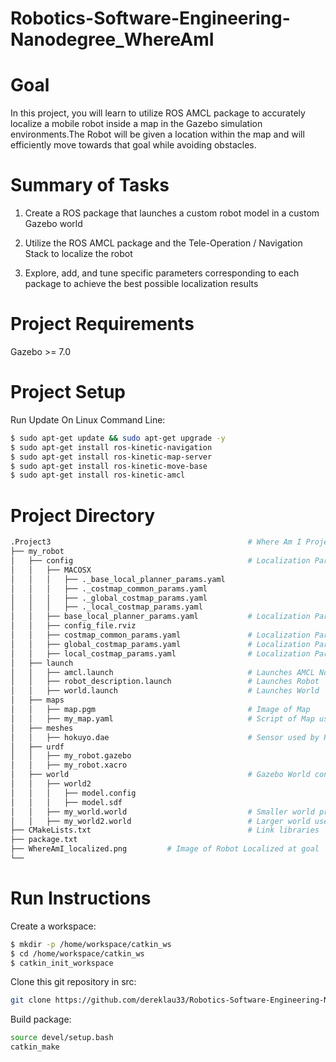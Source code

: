 # Robotics-Software-Engineering-Nanodegree_WhereAmI

# Goal
In this project, you will learn to utilize ROS AMCL package to accurately localize a mobile robot inside a map in the Gazebo simulation environments.The Robot will be given a location within the map and will efficiently move towards that goal while avoiding obstacles.  

# Summary of Tasks
1. Create a ROS package that launches a custom robot model in a custom Gazebo world  

2. Utilize the ROS AMCL package and the Tele-Operation / Navigation Stack to localize the robot  

3. Explore, add, and tune specific parameters corresponding to each package to achieve the best possible localization results  

# Project Requirements
Gazebo >= 7.0  

# Project Setup
Run Update On Linux Command Line:   
```bash
$ sudo apt-get update && sudo apt-get upgrade -y  
$ sudo apt-get install ros-kinetic-navigation  
$ sudo apt-get install ros-kinetic-map-server  
$ sudo apt-get install ros-kinetic-move-base  
$ sudo apt-get install ros-kinetic-amcl  
```  


# Project Directory
 ```bash
 .Project3                                            # Where Am I Project  
 ├── my_robot                                          
 │   ├── config                                       # Localization Parameters
 │   │   ├── MACOSX
 │   │   │   ├── ._base_local_planner_params.yaml
 │   │   │   ├── ._costmap_common_params.yaml
 │   │   │   ├── ._global_costmap_params.yaml
 │   │   │   ├── ._local_costmap_params.yaml
 │   │   ├── base_local_planner_params.yaml           # Localization Params for Local Planner
 │   │   ├── config_file.rviz                         
 │   │   ├── costmap_common_params.yaml               # Localization Params for Common Cost Map
 │   │   ├── global_costmap_params.yaml               # Localization Params for Global Cost Map
 │   │   ├── local_costmap_params.yaml                # Localization Params for Local Cost Map
 │   ├── launch      
 │   │   ├── amcl.launch                              # Launches AMCL Node
 │   │   ├── robot_description.launch                 # Launches Robot 
 │   │   ├── world.launch                             # Launches World
 │   ├── maps  
 │   │   ├── map.pgm                                  # Image of Map
 │   │   ├── my_map.yaml                              # Script of Map used by Robot
 │   ├── meshes 
 │   │   ├── hokuyo.dae                               # Sensor used by Robot
 │   ├── urdf   
 │   │   ├── my_robot.gazebo
 │   │   ├── my_robot.xacro
 │   ├── world                                        # Gazebo World containing models    
 │   │   ├── world2
 │   │   │   ├── model.config
 │   │   │   ├── model.sdf
 │   │   ├── my_world.world                           # Smaller world previously used
 │   │   ├── my_world2.world                          # Larger world used in this project
 ├── CMakeLists.txt                                   # Link libraries 
 ├── package.txt
 ├── WhereAmI_localized.png         # Image of Robot Localized at goal
 └──                              
```

# Run Instructions
Create a workspace:    
```bash
$ mkdir -p /home/workspace/catkin_ws
$ cd /home/workspace/catkin_ws
$ catkin_init_workspace
```   

Clone this git repository in src:    
```bash
git clone https://github.com/dereklau33/Robotics-Software-Engineering-Nanodegree_WhereAmI.git
```  

Build package:  
```bash
source devel/setup.bash
catkin_make
```
